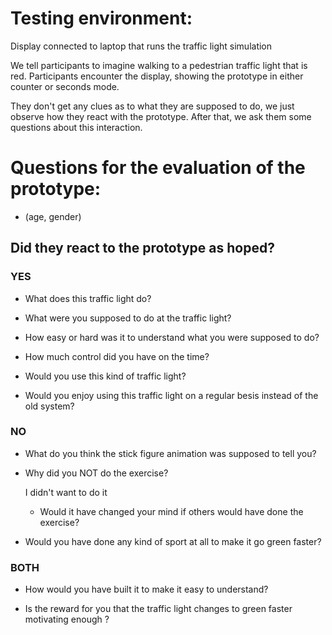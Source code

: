 # Testing environment:
Display connected to laptop that runs the traffic light simulation

We tell participants to imagine walking to a pedestrian traffic light that is red.
Participants encounter the display, showing the prototype in either counter or seconds mode.

They don't get any clues as to what they are supposed to do, we just observe how they react with the prototype.
After that, we ask them some questions about this interaction.

# Questions for the evaluation of the prototype:

- (age, gender)

## Did they react to the prototype as hoped?

### YES

- What does this traffic light do?

- What were you supposed to do at the traffic light?

- How easy or hard was it to understand what you were supposed to do?

- How much control did you have on the time?

- Would you use this kind of traffic light?

- Would you enjoy using this traffic light on a regular besis instead of the old system?


### NO

- What do you think the stick figure animation was supposed to tell you?

- Why did you NOT do the exercise?

  I didn't want to do it

    - Would it have changed your mind if others would have done the exercise? 

- Would you have done any kind of sport at all to make it go green faster?


### BOTH

- How would you have built it to make it easy to understand?

- Is the reward for you that the traffic light changes to green faster motivating enough ?

